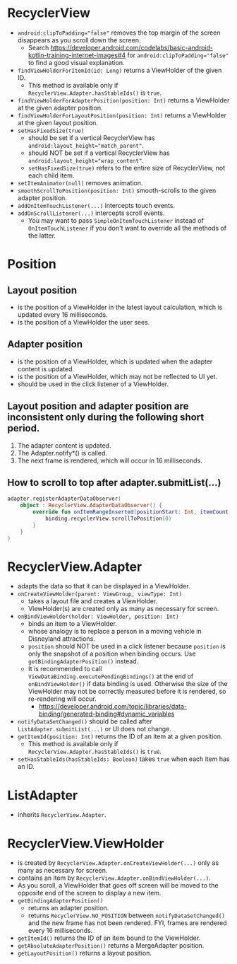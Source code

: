# RecyclerView
* `android:clipToPadding="false"` removes the top margin of the screen disappears as you scroll down the screen.
  * Search https://developer.android.com/codelabs/basic-android-kotlin-training-internet-images#4 for `android:clipToPadding="false"` to find a good visual explanation. 
* `findViewHolderForItemId(id: Long)` returns a ViewHolder of the given ID.
  * This method is available only if `RecyclerView.Adapter.hasStableIds()` is `true`.
* `findViewHolderForAdapterPosition(position: Int)` returns a ViewHolder at the given adapter position.
* `findViewHolderForLayoutPosition(position: Int)` returns a ViewHolder at the given layout position.
* `setHasFixedSize(true)`
  * should be set if a vertical RecyclerView has `android:layout_height="match_parent"`.
  * should NOT be set if a vertical RecyclerView has `android:layout_height="wrap_content"`.
  * `setHasFixedSize(true)` refers to the entire size of RecyclerView, not each child item.
* `setItemAnimator(null)` removes animation.
* `smoothScrollToPosition(position: Int)` smooth-scrolls to the given adapter position.
* `addOnItemTouchListener(...)` intercepts touch events.
* `addOnScrollListener(...)` intercepts scroll events.
  * You may want to pass `SimpleOnItemTouchListener` instead of `OnItemTouchListener` if you don't want to override all the methods of the latter.

# Position
## Layout position
* is the position of a ViewHolder in the latest layout calculation, which is updated every 16 milliseconds.
* is the position of a ViewHolder the user sees.
## Adapter position
* is the position of a ViewHolder, which is updated when the adapter content is updated.
* is the position of a ViewHolder, which may not be reflected to UI yet.
* should be used in the click listener of a ViewHolder.

## Layout position and adapter position are inconsistent only during the following short period.
1. The adapter content is updated.
2. The Adapter.notify*() is called.
3. The next frame is rendered, which will occur in  16 milliseconds.

## How to scroll to top after adapter.submitList(...)
```kotlin
adapter.registerAdapterDataObserver(
    object : RecyclerView.AdapterDataObserver() {
        override fun onItemRangeInserted(positionStart: Int, itemCount: Int) {
            binding.recyclerView.scrollToPosition(0)
        }
    }
)
```

# RecyclerView.Adapter
* adapts the data so that it can be displayed in a ViewHolder.
* `onCreateViewHolder(parent: ViewGroup, viewType: Int)`
  * takes a layout file and creates a ViewHolder.
  * ViewHolder(s) are created only as many as necessary for screen.
* `onBindViewHolder(holder: ViewHolder, position: Int)`
  * binds an item to a ViewHolder.
  * whose analogy is to replace a person in a moving vehicle in Disneyland attractions.
  * `position` should NOT be used in a click listener because `position` is only the snapshot of a position when binding occurs. Use `getBindingAdapterPosition()` instead.
  * It is recommended to call `ViewDataBinding.executePendingBindings()` at the end of `onBindViewHolder()` if data binding is used. Otherwise the size of the ViewHolder may not be correctly measured before it is rendered, so re-rendering will occur.
    * https://developer.android.com/topic/libraries/data-binding/generated-binding#dynamic_variables
* `notifyDataSetChanged()` should be called after `ListAdapter.submitList(...)` or UI does not change.
* `getItemId(position: Int)` returns the ID of an item at a given position.
  * This method is available only if `RecyclerView.Adapter.hasStableIds()` is `true`.
* `setHasStableIds(hasStableIds: Boolean)` takes `true` when each item has an ID.

# ListAdapter
* inherits `RecyclerView.Adapter`.

# RecyclerView.ViewHolder
* is created by `RecyclerView.Adapter.onCreateViewHolder(...)` only as many as necessary for screen.
* contains an item by `RecyclerView.Adapter.onBindViewHolder(...)`.
* As you scroll, a ViewHolder that goes off screen will be moved to the opposite end of the screen to display a new item.
* `getBindingAdapterPosition()`
  * returns an adapter position.
  * returns `RecyclerView.NO_POSITION` between `notifyDataSetChanged()` and the new frame has not been rendered. FYI, frames are rendered every 16 milliseconds.
* `getItemId()` returns the ID of an item bound to the ViewHolder.
* `getAbsoluteAdapterPosition()` returns a MergeAdapter position.
* `getLayoutPosition()` returns a layout position.
